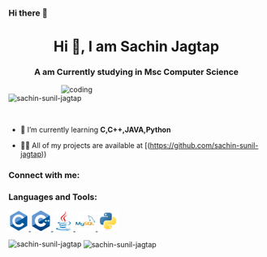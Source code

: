 ### Hi there 👋

<h1 align="center">Hi 👋, I am Sachin Jagtap</h1>
<h3 align="center">A am Currently studying in Msc Computer Science</h3>

<img align = "right" alt ="coding" width ="400" src="[https://www.google.com/url?sa=i&url=https%3A%2F%2Fprototypr.io%2Finspiration%2Flate-night-coding-by-afsal-dribbble&psig=AOvVaw1x1v3Q7QzyQAwGkTPhpqAB&ust=1691505281584000&source=images&cd=vfe&opi=89978449&ved=0CBEQjRxqFwoTCIi0orvjyoADFQAAAAAdAAAAABAI](https://www.google.com/imgres?imgurl=https%3A%2F%2Fmedia2.giphy.com%2Fmedia%2FlP8xu5t2DLGG045H8F%2Fgiphy.gif&tbnid=heNSQwKORMWQ6M&vet=12ahUKEwjp2Oms4sqAAxUFoWMGHV8TAbsQMygPegUIARDJAg..i&imgrefurl=https%3A%2F%2Fgiphy.com%2Fgifs%2Fhacktiv8-code-programming-programmer-lP8xu5t2DLGG045H8F&docid=vCBWIW-_TDrIhM&w=382&h=480&q=animated%20coding%20gif&ved=2ahUKEwjp2Oms4sqAAxUFoWMGHV8TAbsQMygPegUIARDJAg) ">

<p align="left"> <img src="https://komarev.com/ghpvc/?username=sachin-sunil-jagtap&label=Profile%20views&color=0e75b6&style=flat" alt="sachin-sunil-jagtap" /> </p>

<p align="left"> <a href="https://twitter.com/" target="blank"><img src="https://img.shields.io/twitter/follow/?logo=twitter&style=for-the-badge" alt="" /></a> </p>

- 🌱 I’m currently learning **C,C++,JAVA,Python**

- 👨‍💻 All of my projects are available at [(https://github.com/sachin-sunil-jagtap))

<h3 align="left">Connect with me:</h3>
<p align="left">
</p>

<h3 align="left">Languages and Tools:</h3>
<p align="left"> <a href="https://www.cprogramming.com/" target="_blank" rel="noreferrer"> <img src="https://raw.githubusercontent.com/devicons/devicon/master/icons/c/c-original.svg" alt="c" width="40" height="40"/> </a> <a href="https://www.w3schools.com/cpp/" target="_blank" rel="noreferrer"> <img src="https://raw.githubusercontent.com/devicons/devicon/master/icons/cplusplus/cplusplus-original.svg" alt="cplusplus" width="40" height="40"/> </a> <a href="https://www.java.com" target="_blank" rel="noreferrer"> <img src="https://raw.githubusercontent.com/devicons/devicon/master/icons/java/java-original.svg" alt="java" width="40" height="40"/> </a> <a href="https://www.mysql.com/" target="_blank" rel="noreferrer"> <img src="https://raw.githubusercontent.com/devicons/devicon/master/icons/mysql/mysql-original-wordmark.svg" alt="mysql" width="40" height="40"/> </a> <a href="https://www.python.org" target="_blank" rel="noreferrer"> <img src="https://raw.githubusercontent.com/devicons/devicon/master/icons/python/python-original.svg" alt="python" width="40" height="40"/> </a> </p>

<p><img align="left" src="https://github-readme-stats.vercel.app/api/top-langs?username=sachin-sunil-jagtap&show_icons=true&locale=en&layout=compact" alt="sachin-sunil-jagtap" /></p>

<p>&nbsp;<img align="center" src="https://github-readme-stats.vercel.app/api?username=sachin-sunil-jagtap&show_icons=true&locale=en" alt="sachin-sunil-jagtap" /></p>

